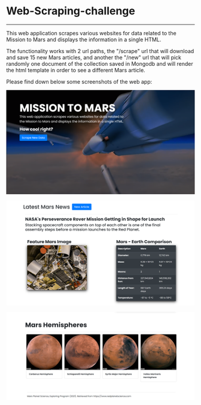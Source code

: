 # Web-Scraping-challenge
<hr>

This web application scrapes various websites for data related to the Mission to Mars and displays the information in a single HTML.
<br>

The functionality works with 2 url paths, the "/scrape" url that will download and save 15 new Mars articles, and another the "/new" url that will pick randomly one document of the collection saved in Mongodb and will render the html template in order to see a different Mars article.
<br>

Please find down below some screenshots of the web app:

![Portrait](https://github.com/andrebestrada/Web-Scraping-challenge/blob/main/Missions_to_Mars/Portrait.png?raw=true)

![Article](https://github.com/andrebestrada/Web-Scraping-challenge/blob/main/Missions_to_Mars/Latest%20News.png?raw=true)

![Hemispheres](https://github.com/andrebestrada/Web-Scraping-challenge/blob/main/Missions_to_Mars/Mars%20Hemispheres.png?raw=true)

